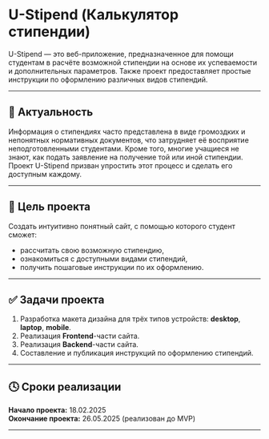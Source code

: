 # U-Stipend (Калькулятор стипендии)

U-Stipend — это веб-приложение, предназначенное для помощи студентам в расчёте возможной стипендии на основе их успеваемости и дополнительных параметров. Также проект предоставляет простые инструкции по оформлению различных видов стипендий.

---

## 📌 Актуальность

Информация о стипендиях часто представлена в виде громоздких и непонятных нормативных документов, что затрудняет её восприятие неподготовленными студентами. Кроме того, многие учащиеся не знают, как подать заявление на получение той или иной стипендии. Проект U-Stipend призван упростить этот процесс и сделать его доступным каждому.

---

## 🎯 Цель проекта

Создать интуитивно понятный сайт, с помощью которого студент сможет:

- рассчитать свою возможную стипендию,
- ознакомиться с доступными видами стипендий,
- получить пошаговые инструкции по их оформлению.

---

## ✅ Задачи проекта

1. Разработка макета дизайна для трёх типов устройств: **desktop**, **laptop**, **mobile**.
2. Реализация **Frontend**-части сайта.
3. Реализация **Backend**-части сайта.
4. Составление и публикация инструкций по оформлению стипендий.

---

## 🕓 Сроки реализации

**Начало проекта:** 18.02.2025  
**Окончание проекта:** 26.05.2025 (реализован до MVP) 

---
